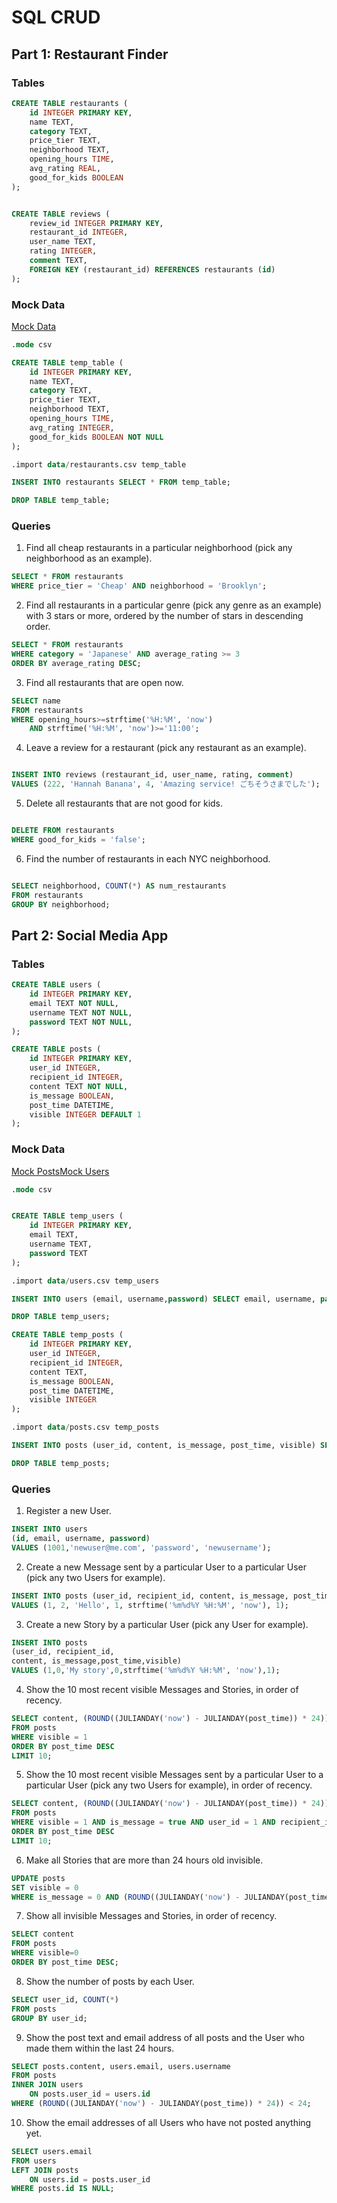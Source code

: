# SQL CRUD

## Part 1: Restaurant Finder

### Tables

```sql
CREATE TABLE restaurants (
    id INTEGER PRIMARY KEY,
    name TEXT,
    category TEXT,
    price_tier TEXT,
    neighborhood TEXT,
    opening_hours TIME,
    avg_rating REAL,
    good_for_kids BOOLEAN
);


CREATE TABLE reviews (
    review_id INTEGER PRIMARY KEY,
    restaurant_id INTEGER,
    user_name TEXT,
    rating INTEGER,
    comment TEXT,
    FOREIGN KEY (restaurant_id) REFERENCES restaurants (id)
);

```
### Mock Data

[Mock Data](data/restaurants.csv)

```sql
.mode csv

CREATE TABLE temp_table (
    id INTEGER PRIMARY KEY,
    name TEXT,
    category TEXT,
    price_tier TEXT,
    neighborhood TEXT,
    opening_hours TIME,
    avg_rating INTEGER,
    good_for_kids BOOLEAN NOT NULL
);

.import data/restaurants.csv temp_table

INSERT INTO restaurants SELECT * FROM temp_table;

DROP TABLE temp_table;

```

### Queries

1. Find all cheap restaurants in a particular neighborhood (pick any neighborhood as an example).
```sql
SELECT * FROM restaurants
WHERE price_tier = 'Cheap' AND neighborhood = 'Brooklyn';
```

2. Find all restaurants in a particular genre (pick any genre as an example) with 3 stars or more, ordered by the number of stars in descending order.
```sql
SELECT * FROM restaurants
WHERE category = 'Japanese' AND average_rating >= 3
ORDER BY average_rating DESC;
```

3. Find all restaurants that are open now.
```sql
SELECT name
FROM restaurants 
WHERE opening_hours>=strftime('%H:%M', 'now') 
    AND strftime('%H:%M', 'now')>='11:00';
```


4. Leave a review for a restaurant (pick any restaurant as an example).
```sql

INSERT INTO reviews (restaurant_id, user_name, rating, comment)
VALUES (222, 'Hannah Banana', 4, 'Amazing service! ごちそうさまでした');
```

5. Delete all restaurants that are not good for kids.
```sql

DELETE FROM restaurants
WHERE good_for_kids = 'false';
```

6. Find the number of restaurants in each NYC neighborhood.
```sql

SELECT neighborhood, COUNT(*) AS num_restaurants
FROM restaurants
GROUP BY neighborhood;
```

## Part 2: Social Media App

### Tables
```sql
CREATE TABLE users (
    id INTEGER PRIMARY KEY,
    email TEXT NOT NULL,
    username TEXT NOT NULL,
    password TEXT NOT NULL,
);

CREATE TABLE posts (
    id INTEGER PRIMARY KEY,
    user_id INTEGER,
    recipient_id INTEGER,
    content TEXT NOT NULL,
    is_message BOOLEAN,
    post_time DATETIME,
    visible INTEGER DEFAULT 1
);
```

### Mock Data
[Mock Posts](data/posts.csv)[Mock Users](data/users.csv)

```sql
.mode csv


CREATE TABLE temp_users (
    id INTEGER PRIMARY KEY,
    email TEXT,
    username TEXT,
    password TEXT
);

.import data/users.csv temp_users 

INSERT INTO users (email, username,password) SELECT email, username, password FROM temp_users;

DROP TABLE temp_users;

CREATE TABLE temp_posts (
    id INTEGER PRIMARY KEY,
    user_id INTEGER,
    recipient_id INTEGER,
    content TEXT,
    is_message BOOLEAN,
    post_time DATETIME,
    visible INTEGER
);

.import data/posts.csv temp_posts 

INSERT INTO posts (user_id, content, is_message, post_time, visible) SELECT user_id, content, is_message, post_time, visible FROM temp_posts;

DROP TABLE temp_posts;
```
### Queries

1. Register a new User.
```sql
INSERT INTO users 
(id, email, username, password) 
VALUES (1001,'newuser@me.com', 'password', 'newusername');
```

2. Create a new Message sent by a particular User to a particular User (pick any two Users for example).
```sql
INSERT INTO posts (user_id, recipient_id, content, is_message, post_time, visible)
VALUES (1, 2, 'Hello', 1, strftime('%m%d%Y %H:%M', 'now'), 1);
```
3. Create a new Story by a particular User (pick any User for example).
```sql
INSERT INTO posts 
(user_id, recipient_id,
content, is_message,post_time,visible) 
VALUES (1,0,'My story',0,strftime('%m%d%Y %H:%M', 'now'),1);
```
4. Show the 10 most recent visible Messages and Stories, in order of recency.
```sql
SELECT content, (ROUND((JULIANDAY('now') - JULIANDAY(post_time)) * 24)) AS hours_since_post
FROM posts
WHERE visible = 1
ORDER BY post_time DESC
LIMIT 10;

```
5. Show the 10 most recent visible Messages sent by a particular User to a particular User (pick any two Users for example), in order of recency.
```sql
SELECT content, (ROUND((JULIANDAY('now') - JULIANDAY(post_time)) * 24)) AS hours_since_post
FROM posts
WHERE visible = 1 AND is_message = true AND user_id = 1 AND recipient_id=2-- Change user_id as needed
ORDER BY post_time DESC
LIMIT 10;
```
6. Make all Stories that are more than 24 hours old invisible.
```sql
UPDATE posts
SET visible = 0
WHERE is_message = 0 AND (ROUND((JULIANDAY('now') - JULIANDAY(post_time)) * 24)) > 24;
```
7. Show all invisible Messages and Stories, in order of recency.
```sql
SELECT content 
FROM posts 
WHERE visible=0 
ORDER BY post_time DESC;
```
8. Show the number of posts by each User.
```sql
SELECT user_id, COUNT(*) 
FROM posts 
GROUP BY user_id;
```
9. Show the post text and email address of all posts and the User who made them within the last 24 hours.
```sql
SELECT posts.content, users.email, users.username 
FROM posts 
INNER JOIN users 
    ON posts.user_id = users.id 
WHERE (ROUND((JULIANDAY('now') - JULIANDAY(post_time)) * 24)) < 24;
```
10. Show the email addresses of all Users who have not posted anything yet.
```sql
SELECT users.email 
FROM users 
LEFT JOIN posts 
    ON users.id = posts.user_id 
WHERE posts.id IS NULL;
```



